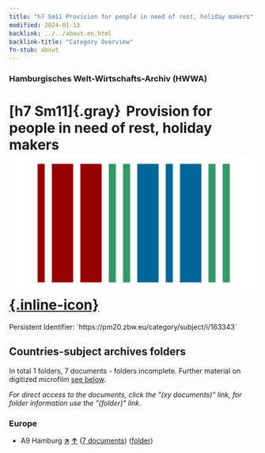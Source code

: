 ```yaml
---
title: "h7 Sm11 Provision for people in need of rest, holiday makers"
modified: 2024-01-13
backlink: ../../about.en.html
backlink-title: "Category Overview"
fn-stub: about
---
```


### Hamburgisches Welt-Wirtschafts-Archiv (HWWA)

# [h7 Sm11]{.gray}&#8201; Provision for people in need of rest, holiday makers &#160; [![Wikidata](/images/Wikidata-logo.svg "Wikidata"){.inline-icon}](http://www.wikidata.org/entity/Q104700119)

<div class="hint">Persistent Identifier: `https://pm20.zbw.eu/category/subject/i/163343`</div>







## Countries-subject archives folders







In total 1 folders, 7 documents - folders incomplete. Further material on digitized microfilm [see below](#filmsections).

_For direct access to the documents, click the "(xy documents)" link, for folder information use the "(folder)" link._



### Europe

- A9 Hamburg [**&nearr;**](../../../geo/i/140905/about.en.html "Hamburg (all folders)") [**&uarr;**](../../../geo/about.en.html#A9 "Country category system") (<a href="https://pm20.zbw.eu/iiifview/folder/sh/140905,163343" title="about: Hamburg : Provision for people in need of rest, holiday makers" target="_blank">7 documents</a>) ([folder](../../../../folder/sh/1409xx/140905/1633xx/163343/about.en.html))



<a id="filmsections" />













